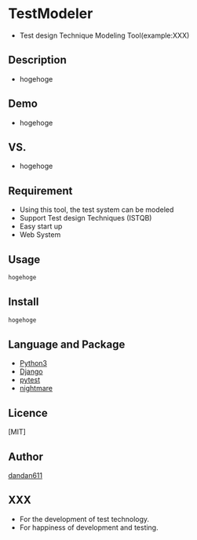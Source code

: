 TestModeler
====
* Test design Technique Modeling Tool(example:XXX)

## Description
* hogehoge

## Demo
* hogehoge

## VS. 
* hogehoge

## Requirement
* Using this tool, the test system can be modeled
* Support Test design Techniques (ISTQB)
* Easy start up
* Web System

## Usage
```bash
hogehoge
```

## Install
```bash
hogehoge
```

## Language and Package
* [Python3](https://www.python.org/downloads/)
* [Django](https://www.djangoproject.com/)
* [pytest](https://docs.pytest.org/en/latest/)
* [nightmare](http://www.nightmarejs.org/)  

## Licence
[MIT]

## Author

[dandan611](https://twitter.com/dandan_611)

## XXX
* For the development of test technology.
* For happiness of development and testing.
